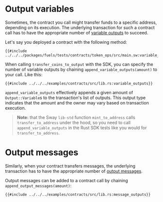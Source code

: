 # Output variables

Sometimes, the contract you call might transfer funds to a specific address, depending on its execution. The underlying transaction for such a contract call has to have the appropriate number of [variable outputs](https://github.com/FuelLabs/fuel-specs/blob/master/src/protocol/tx_format/output.md#outputvariable) to succeed.

Let's say you deployed a contract with the following method:

```rust,ignore
{{#include ../../../packages/fuels/tests/contracts/token_ops/src/main.sw:variable_outputs}}
```

When calling `transfer_coins_to_output` with the SDK, you can specify the number of variable outputs by chaining `append_variable_outputs(amount)` to your call. Like this:

```rust,ignore
{{#include ../../../examples/contracts/src/lib.rs:variable_outputs}}
```

`append_variable_outputs` effectively appends a given amount of `Output::Variable`s to the transaction's list of outputs. This output type indicates that the amount and the owner may vary based on transaction execution.

> **Note:** that the Sway `lib-std` function `mint_to_address` calls `transfer_to_address` under the hood, so you need to call `append_variable_outputs` in the Rust SDK tests like you would for `transfer_to_address`.

# Output messages

Similarly, when your contract transfers messages, the underlying transaction has to have the appropriate number of [output messages](https://github.com/FuelLabs/fuel-specs/blob/master/src/protocol/tx_format/output.md#outputmessage). 

Output messages can be added to a contract call by chaining `append_output_messages(amount)`:

```rust,ignore
{{#include ../../../examples/contracts/src/lib.rs:message_outputs}}
```
